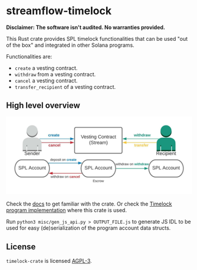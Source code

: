 streamflow-timelock
===================
**Disclaimer: The software isn't audited. No warranties provided.**

This Rust crate provides SPL timelock functionalities that can be used "out of the box" and integrated in other Solana programs.

Functionalities are:
- `create` a vesting contract.
- `withdraw` from a vesting contract.
- `cancel` a vesting contract.
- `transfer_recipient` of a vesting contract.

High level overview
--
![Overview](/misc/overview.jpeg)

Check the [docs](https://docs.rs/streamflow-timelock/) to get familiar with the crate.
Or check the [Timelock program implementation](https://github.com/streamflow-finance/timelock) where this crate is used.

Run `python3 misc/gen_js_api.py > OUTPUT_FILE.js` to generate JS IDL to be used for easy (de)serialization of the program account data structs.

License
-------

`timelock-crate` is licensed [AGPL-3](LICENSE).